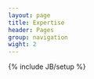 ```yaml
---
layout: page
title: Expertise 
header: Pages
group: navigation
wight: 2
---
```

{% include JB/setup %}

